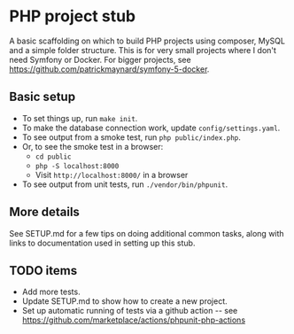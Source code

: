 # PHP project stub
A basic scaffolding on which to build PHP projects using composer, MySQL and a simple folder structure. This is for very small projects where I don't need Symfony or Docker. For bigger projects, see https://github.com/patrickmaynard/symfony-5-docker.

## Basic setup

* To set things up, run `make init`.
* To make the database connection work, update `config/settings.yaml`.
* To see output from a smoke test, run `php public/index.php`.
* Or, to see the smoke test in a browser: 
    * `cd public`
    * `php -S localhost:8000`
    * Visit `http://localhost:8000/` in a browser
* To see output from unit tests, run `./vendor/bin/phpunit`.

## More details

See SETUP.md for a few tips on doing additional common tasks, along with links to documentation used in setting up this stub.

## TODO items 

* Add more tests. 
* Update SETUP.md to show how to create a new project.
* Set up automatic running of tests via a github action -- see https://github.com/marketplace/actions/phpunit-php-actions
